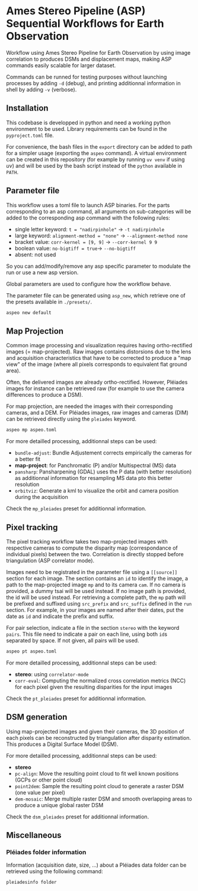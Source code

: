 # Ames Stereo Pipeline (ASP) Sequential Workflows for Earth Observation

Workflow using Ames Stereo Pipeline for Earth Observation by using image correlation to produces DSMs and displacement maps, making ASP commands easily scalable for larger dataset.

Commands can be runned for testing purposes without launching processes by adding `-d` (debug), and printing additionnal information in shell by adding `-v` (verbose).

## Installation

This codebase is developped in python and need a working python environment to be used. Library requirements can be found in the `pyproject.toml` file.

For convenience, the bash files in the `export` directory can be added to path for a simpler usage (exporting the `aspeo` command). A virtual environment can be created in this repository (for example by running `uv venv` if using *uv*) and will be used by the bash script instead of the `python` available in `PATH`.

## Parameter file

This workflow uses a toml file to launch ASP binaries. For the parts corresponding to an asp command, all arguments on sub-categories will be added to the corresponding asp command with the following rules:

* single letter keyword: `t = "nadirpinhole"` -> `-t nadirpinhole`
* large keyword: `alignment-method = "none"` -> `--alignment-method none`
* bracket value: `corr-kernel = [9, 9]` -> `--corr-kernel 9 9`
* boolean value: `no-bigtiff = true`-> `--no-bigtiff`
* absent: not used

So you can add/modify/remove any asp specific parameter to modulate the run or use a new asp version.

Global parameters are used to configure how the workflow behave.

The parameter file can be generated using `asp_new`, which retrieve one of the presets available in `./presets/`.

```bash
aspeo new default
```

## Map Projection

Common image processing and visualization requires having ortho-rectified images (= map-projected). Raw images contains distorsions due to the lens and acquisition characteristics that have to be corrected to produce a "map view" of the image (where all pixels corresponds to equivalent flat ground area).

Often, the delivered images are already ortho-rectified. However, Pléiades images for instance can be retrieved raw (for example to use the camera differences to produce a DSM).

For map projection, are needed the images with their corresponding cameras, and a DEM. For Pléiades images, raw images and cameras (DIM) can be retrieved directly using the `pleiades` keyword.

```bash
aspeo mp aspeo.toml
```

For more detailled processing, additionnal steps can be used:

- `bundle-adjust`: Bundle Adjustement corrects empirically the cameras for a better fit
- **map-project**: for Panchromatic (P) and/or Multispectral (MS) data
- `pansharp`: Pansharpening (GDAL) uses the P data (with better resolution) as additionnal information for resampling MS data pto this better resolution
- `orbitviz`: Generate a kml to visualize the orbit and camera position during the acquisition

Check the `mp_pleiades` preset for additionnal information.

## Pixel tracking

The pixel tracking workflow takes two map-projected images with respective cameras to compute the disparity map (correspondance of individual pixels) between the two. Correlation is directly stopped before triangulation (ASP correlator mode).

Images need to be registrated in the parameter file using a `[[source]]` section for each image. The section contains an `id` to identify the image, a path to the map-projected image `mp` and to its camera `cam`. If no camera is provided, a dummy tsai will be used instead. If no image path is provided, the id will be used instead. For retrieving a complete path, the `mp` path will be prefixed and suffixed using `src_prefix` and `src_suffix` defined in the `run` section. For example, in your images are named after their dates, put the date as `id` and indicate the prefix and suffix.

For pair selection, indicate a file in the section `stereo` with the keyword `pairs`. This file need to indicate a pair on each line, using both `id`s separated by space. If not given, all pairs will be used.

```bash
aspeo pt aspeo.toml
```

For more detailled processing, additionnal steps can be used:

- **stereo**: using `correlator-mode`
- `corr-eval`: Computing the normalized cross correlation metrics (NCC) for each pixel given the resulting disparities for the input images

Check the `pt_pleiades` preset for additionnal information.

## DSM generation

Using map-projected images and given their cameras, the 3D position of each pixels can be reconstructed by triangulation after disparity estimation. This produces a Digital Surface Model (DSM).

For more detailled processing, additionnal steps can be used:

- **stereo**
- `pc-align`: Move the resulting point cloud to fit well known positions (GCPs or other point cloud)
- `point2dem`: Sample the resulting point cloud to generate a raster DSM (one value per pixel)
- `dem-mosaic`: Merge multiple raster DSM and smooth overlapping areas to produce a unique global raster DSM

Check the `dsm_pleiades` preset for additionnal information.

## Miscellaneous

### Pléiades folder information

Information (acquisition date, size, ...) about a Pléiades data folder can be retrieved using the following command:

```bash
pleiadesinfo folder
```
